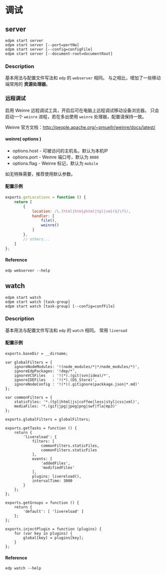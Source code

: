 # 调试

## server

    edpm start server
    edpm start server [--port=portNo]
    edpm start server [--config=configFile]
    edpm start server [--document-root=documentRoot]

### Description

基本用法与配置文件写法和 `edp` 的 `webserver` 相同。
与之相比，增加了一些移动端常用的 **资源处理器**。

### 远程调试

启用 Weinre 远程调试工具，开启后可在电脑上远程调试移动设备浏览器。
只会启动一个 `weinre` 进程，若在多出使用 `weinre` 处理器，配置请保持一致。

Weinre 官方文档：http://people.apache.org/~pmuellr/weinre/docs/latest/

#### weinre( options )

+ options.host - 可被访问的主机名，默认为本机IP
+ options.port - Weinre 端口号，默认为 `8080`
+ options.flag - Weinre 标记，默认为 `mobile`

如无特殊需要，推荐使用默认参数。

#### 配置示例

```javascript
exports.getLocations = function () {
    return [
        {
            location: /\.(html|htm|phtml|tpl|vm)($|\?)/,
            handler: [
                file(),
                weinre()
            ]
        },
        // others...
    ]
};
```

#### Reference

    edp webserver --help


## watch

    edpm start watch
    edpm start watch [task-group]
    edpm start watch [task-group] [--config=confFile]

### Description

基本用法与配置文件写法和 `edp` 的 `watch` 相同。
常用 `liveroad`

#### 配置示例

```
exports.baseDir = __dirname;

var globalFilters = {
    ignoreNodeModules: '!(node_modules/*|*/node_modules/*)',
    ignoreEdpPackages: '!dep/*',
    ignoreVCSFiles   : '!(*).(git|svn|idea)/*',
    ignoreIDEFiles   : '!(*).(DS_Store)',
    ignoreNodeConfig : '!(*)(.gitignore|packkage.json|*.md)'
};

var commonFilters = {
    staticFiles: '*.(tpl|html|js|coffee|less|styl|css|xml)',
    mediaFiles: '*.(gif|jpg|jpeg|png|swf|fla|mp3)'
};

exports.globalFilters = globalFilters;

exports.getTasks = function () {
    return {
        'livereload': {
            filters: [
                commonFilters.staticFiles,
                commonFilters.staticFiles
            ],
            events: [
                'addedFiles',
                'modifiedFiles'
            ],
            plugins: livereload(),
            intervalTime: 3000
        }
    };
};

exports.getGroups = function () {
    return {
        'default': [ 'livereload' ]
    };
};

exports.injectPlugin = function (plugins) {
    for (var key in plugins) {
        global[key] = plugins[key];
    }
};
```



#### Reference

    edp watch --help
